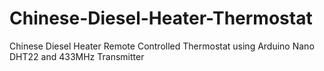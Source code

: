 # Chinese-Diesel-Heater-Thermostat
Chinese Diesel Heater Remote Controlled Thermostat using Arduino Nano DHT22 and 433MHz Transmitter
